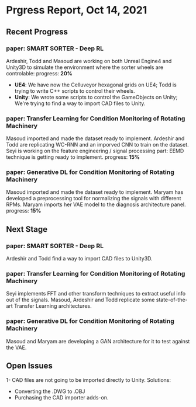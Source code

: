# Prgress Report, Oct 14, 2021
## Recent Progress
### paper: SMART SORTER - Deep RL
Ardeshir, Todd and Masoud are working on both Unreal Engine4 and Unity3D to simulate the environment where the sorter wheels are controlable:
progress: **20%**
- **UE4**: We have now the Celluveyor hexagonal grids on UE4; Todd is trying to write C++ scripts to control their wheels.
- **Unity**: We wrote some scripts to control the GameObjects on Unity; We're trying to find a way to import CAD files to Unity.
### paper: Transfer Learning for Condition Monitoring of Rotating Machinery
Masoud imported and made the dataset ready to implement.
Ardeshir and Todd are replicating WC-RNN and an imporved CNN to train on the dataset.
Seyi is working on the feature engineering / signal processing part: EEMD technique is getting ready to implement.
progress: **15%**

### paper: Generative DL for Condition Monitoring of Rotating Machinery
Masoud imported and made the dataset ready to implement.
Maryam has developed a preprocessing tool for normalizing the signals with different RPMs.
Maryam imports her VAE model to the diagnosis architecture panel.
progress: **15%**

## Next Stage
### paper: SMART SORTER - Deep RL
Ardeshir and Todd find a way to import CAD files to Unity3D.

### paper: Transfer Learning for Condition Monitoring of Rotating Machinery
Seyi implements FFT and other transform techniques to extract useful info out of the signals.
Masoud, Ardeshir and Todd replicate some state-of-the-art Transfer Learning architectures.

### paper: Generative DL for Condition Monitoring of Rotating Machinery
Masoud and Maryam are developing a GAN architecture for it to test against the VAE.

## Open Issues
1- CAD files are not going to be imported directly to Unity. Solutions:
- Converting the .DWG to .OBJ
- Purchasing the CAD importer adds-on.


